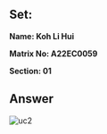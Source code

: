 ## Set:

**Name: Koh Li Hui**

**Matrix No: A22EC0059**

**Section: 01**

## Answer
<img alt="uc2" src="https://github.com/drshahizan/software-engineering/blob/main/exercise/uml/submission/sec01/kohlihui/Image/UC2.jpg?raw=true">
